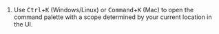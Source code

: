 1. Use <kbd>Ctrl</kbd>+<kbd>K</kbd> (Windows/Linux) or <kbd>Command</kbd>+<kbd>K</kbd> (Mac) to open the command palette with a scope determined by your current location in the UI.
